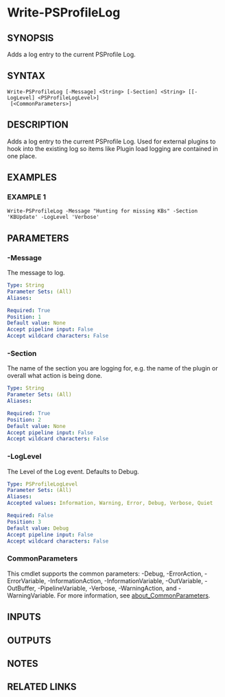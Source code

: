 # Write-PSProfileLog

## SYNOPSIS
Adds a log entry to the current PSProfile Log.

## SYNTAX

```
Write-PSProfileLog [-Message] <String> [-Section] <String> [[-LogLevel] <PSProfileLogLevel>]
 [<CommonParameters>]
```

## DESCRIPTION
Adds a log entry to the current PSProfile Log.
Used for external plugins to hook into the existing log so items like Plugin load logging are contained in one place.

## EXAMPLES

### EXAMPLE 1
```
Write-PSProfileLog -Message "Hunting for missing KBs" -Section 'KBUpdate' -LogLevel 'Verbose'
```

## PARAMETERS

### -Message
The message to log.

```yaml
Type: String
Parameter Sets: (All)
Aliases:

Required: True
Position: 1
Default value: None
Accept pipeline input: False
Accept wildcard characters: False
```

### -Section
The name of the section you are logging for, e.g.
the name of the plugin or overall what action is being done.

```yaml
Type: String
Parameter Sets: (All)
Aliases:

Required: True
Position: 2
Default value: None
Accept pipeline input: False
Accept wildcard characters: False
```

### -LogLevel
The Level of the Log event.
Defaults to Debug.

```yaml
Type: PSProfileLogLevel
Parameter Sets: (All)
Aliases:
Accepted values: Information, Warning, Error, Debug, Verbose, Quiet

Required: False
Position: 3
Default value: Debug
Accept pipeline input: False
Accept wildcard characters: False
```

### CommonParameters
This cmdlet supports the common parameters: -Debug, -ErrorAction, -ErrorVariable, -InformationAction, -InformationVariable, -OutVariable, -OutBuffer, -PipelineVariable, -Verbose, -WarningAction, and -WarningVariable. For more information, see [about_CommonParameters](http://go.microsoft.com/fwlink/?LinkID=113216).

## INPUTS

## OUTPUTS

## NOTES

## RELATED LINKS
